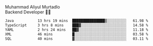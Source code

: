 Muhammad Aliyul Murtadlo
<br>
Backend Developer 👨‍💻
<br>
<!--START_SECTION:waka-->

```txt
Java           13 hrs 19 mins  ███████████████▒░░░░░░░░░   61.98 %
TypeScript     3 hrs 8 mins    ███▓░░░░░░░░░░░░░░░░░░░░░   14.58 %
YAML           2 hrs 24 mins   ██▓░░░░░░░░░░░░░░░░░░░░░░   11.18 %
XML            46 mins         █░░░░░░░░░░░░░░░░░░░░░░░░   03.58 %
SQL            40 mins         ▓░░░░░░░░░░░░░░░░░░░░░░░░   03.11 %
```

<!--END_SECTION:waka-->

